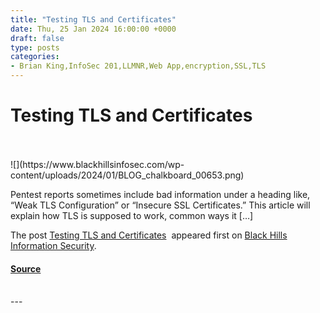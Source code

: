 ```yaml
---
title: "Testing TLS and Certificates"
date: Thu, 25 Jan 2024 16:00:00 +0000
draft: false
type: posts
categories: 
- Brian King,InfoSec 201,LLMNR,Web App,encryption,SSL,TLS
---
```

# Testing TLS and Certificates

<br/>

<br/>
![](https://www.blackhillsinfosec.com/wp-content/uploads/2024/01/BLOG_chalkboard_00653.png)

Pentest reports sometimes include bad information under a heading like, “Weak TLS Configuration” or “Insecure SSL Certificates.” This article will explain how TLS is supposed to work, common ways it \[…\]

The post [Testing TLS and Certificates](https://www.blackhillsinfosec.com/testing-tls-and-certificates/)  appeared first on [Black Hills Information Security](https://www.blackhillsinfosec.com).

#### [Source](https://www.blackhillsinfosec.com/testing-tls-and-certificates/)

<br/>
---
